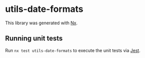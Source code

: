 # utils-date-formats

This library was generated with [Nx](https://nx.dev).

## Running unit tests

Run `nx test utils-date-formats` to execute the unit tests via [Jest](https://jestjs.io).
